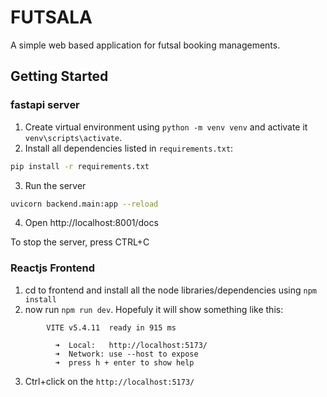 # FUTSALA

A simple web based application for futsal booking managements.

## Getting Started

### fastapi server

1.  Create virtual environment using `python -m venv venv` and activate it `venv\scripts\activate`.
2.  Install all dependencies listed in `requirements.txt`:

```bash
pip install -r requirements.txt
```

3.  Run the server

```bash
uvicorn backend.main:app --reload
```

4. Open http://localhost:8001/docs

To stop the server, press CTRL+C

### Reactjs Frontend

1. cd to frontend and install all the node libraries/dependencies using `npm install`
2. now run `npm run dev`. Hopefuly it will show something like this:

```
        VITE v5.4.11  ready in 915 ms

          ➜  Local:   http://localhost:5173/
          ➜  Network: use --host to expose
          ➜  press h + enter to show help
```

3. Ctrl+click on the `http://localhost:5173/`
